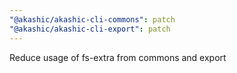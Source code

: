```yaml
---
"@akashic/akashic-cli-commons": patch
"@akashic/akashic-cli-export": patch
---
```


Reduce usage of fs-extra from commons and export
